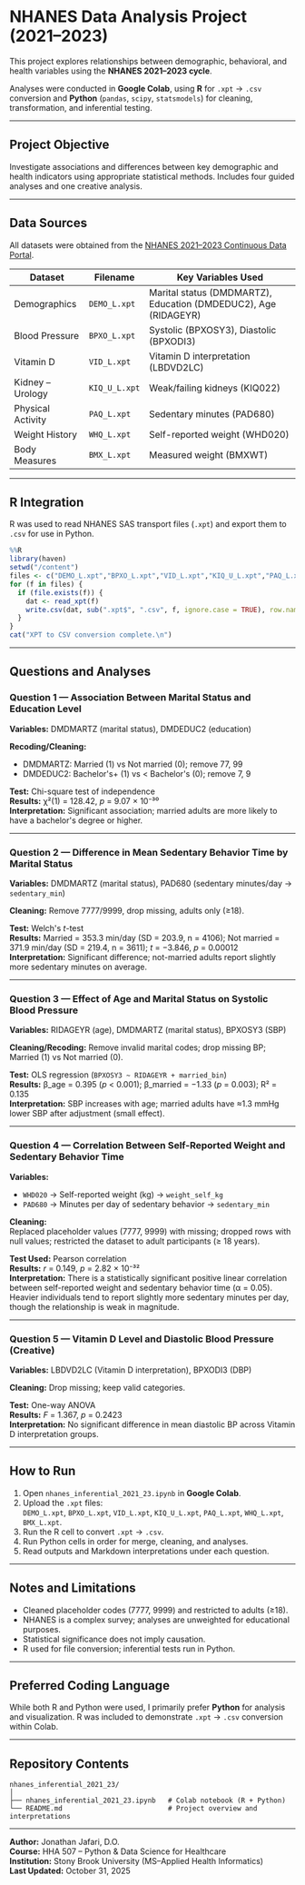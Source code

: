 # NHANES Data Analysis Project (2021–2023)

This project explores relationships between demographic, behavioral, and health variables using the **NHANES 2021–2023 cycle**.

Analyses were conducted in **Google Colab**, using **R** for `.xpt` → `.csv` conversion and **Python** (`pandas`, `scipy`, `statsmodels`) for cleaning, transformation, and inferential testing.

---

## Project Objective

Investigate associations and differences between key demographic and health indicators using appropriate statistical methods. Includes four guided analyses and one creative analysis.

---

## Data Sources

All datasets were obtained from the [NHANES 2021–2023 Continuous Data Portal](https://wwwn.cdc.gov/nchs/nhanes/continuousnhanes/default.aspx?Cycle=2021-2023).

| Dataset | Filename | Key Variables Used |
|---------|----------|-------------------|
| Demographics | `DEMO_L.xpt` | Marital status (DMDMARTZ), Education (DMDEDUC2), Age (RIDAGEYR) |
| Blood Pressure | `BPXO_L.xpt` | Systolic (BPXOSY3), Diastolic (BPXODI3) |
| Vitamin D | `VID_L.xpt` | Vitamin D interpretation (LBDVD2LC) |
| Kidney – Urology | `KIQ_U_L.xpt` | Weak/failing kidneys (KIQ022) |
| Physical Activity | `PAQ_L.xpt` | Sedentary minutes (PAD680) |
| Weight History | `WHQ_L.xpt` | Self-reported weight (WHD020) |
| Body Measures | `BMX_L.xpt` | Measured weight (BMXWT) |

---

## R Integration

R was used to read NHANES SAS transport files (`.xpt`) and export them to `.csv` for use in Python.

```r
%%R
library(haven)
setwd("/content")
files <- c("DEMO_L.xpt","BPXO_L.xpt","VID_L.xpt","KIQ_U_L.xpt","PAQ_L.xpt","WHQ_L.xpt","BMX_L.xpt")
for (f in files) {
  if (file.exists(f)) {
    dat <- read_xpt(f)
    write.csv(dat, sub(".xpt$", ".csv", f, ignore.case = TRUE), row.names = FALSE)
  }
}
cat("XPT to CSV conversion complete.\n")
```

---

## Questions and Analyses

### Question 1 — Association Between Marital Status and Education Level

**Variables:** DMDMARTZ (marital status), DMDEDUC2 (education)

**Recoding/Cleaning:**
- DMDMARTZ: Married (1) vs Not married (0); remove 77, 99
- DMDEDUC2: Bachelor's+ (1) vs < Bachelor's (0); remove 7, 9

**Test:** Chi-square test of independence  
**Results:** χ²(1) = 128.42, *p* = 9.07 × 10⁻³⁰  
**Interpretation:** Significant association; married adults are more likely to have a bachelor's degree or higher.

---

### Question 2 — Difference in Mean Sedentary Behavior Time by Marital Status

**Variables:** DMDMARTZ (marital status), PAD680 (sedentary minutes/day → `sedentary_min`)

**Cleaning:** Remove 7777/9999, drop missing, adults only (≥18).

**Test:** Welch's *t*-test  
**Results:** Married = 353.3 min/day (SD = 203.9, n = 4106); Not married = 371.9 min/day (SD = 219.4, n = 3611); *t* = −3.846, *p* = 0.00012  
**Interpretation:** Significant difference; not-married adults report slightly more sedentary minutes on average.

---

### Question 3 — Effect of Age and Marital Status on Systolic Blood Pressure

**Variables:** RIDAGEYR (age), DMDMARTZ (marital status), BPXOSY3 (SBP)

**Cleaning/Recoding:** Remove invalid marital codes; drop missing BP; Married (1) vs Not married (0).

**Test:** OLS regression (`BPXOSY3 ~ RIDAGEYR + married_bin`)  
**Results:** β_age = 0.395 (*p* < 0.001); β_married = −1.33 (*p* = 0.003); R² = 0.135  
**Interpretation:** SBP increases with age; married adults have ≈1.3 mmHg lower SBP after adjustment (small effect).

---

### Question 4 — Correlation Between Self-Reported Weight and Sedentary Behavior Time

**Variables:**
- `WHD020` → Self-reported weight (kg) → `weight_self_kg`
- `PAD680` → Minutes per day of sedentary behavior → `sedentary_min`

**Cleaning:**  
Replaced placeholder values (7777, 9999) with missing; dropped rows with null values; restricted the dataset to adult participants (≥ 18 years).

**Test Used:** Pearson correlation  
**Results:** *r* = 0.149, *p* = 2.82 × 10⁻³²  
**Interpretation:** There is a statistically significant positive linear correlation between self-reported weight and sedentary behavior time (α = 0.05). Heavier individuals tend to report slightly more sedentary minutes per day, though the relationship is weak in magnitude.

---

### Question 5 — Vitamin D Level and Diastolic Blood Pressure (Creative)

**Variables:** LBDVD2LC (Vitamin D interpretation), BPXODI3 (DBP)

**Cleaning:** Drop missing; keep valid categories.

**Test:** One-way ANOVA  
**Results:** *F* = 1.367, *p* = 0.2423  
**Interpretation:** No significant difference in mean diastolic BP across Vitamin D interpretation groups.

---

## How to Run

1. Open `nhanes_inferential_2021_23.ipynb` in **Google Colab**.
2. Upload the `.xpt` files:  
   `DEMO_L.xpt`, `BPXO_L.xpt`, `VID_L.xpt`, `KIQ_U_L.xpt`, `PAQ_L.xpt`, `WHQ_L.xpt`, `BMX_L.xpt`.
3. Run the R cell to convert `.xpt` → `.csv`.
4. Run Python cells in order for merge, cleaning, and analyses.
5. Read outputs and Markdown interpretations under each question.

---

## Notes and Limitations

- Cleaned placeholder codes (7777, 9999) and restricted to adults (≥18).
- NHANES is a complex survey; analyses are unweighted for educational purposes.
- Statistical significance does not imply causation.
- R used for file conversion; inferential tests run in Python.

---

## Preferred Coding Language

While both R and Python were used, I primarily prefer **Python** for analysis and visualization. R was included to demonstrate `.xpt` → `.csv` conversion within Colab.

---

## Repository Contents

```
nhanes_inferential_2021_23/
│
├── nhanes_inferential_2021_23.ipynb   # Colab notebook (R + Python)
└── README.md                          # Project overview and interpretations
```

---

**Author:** Jonathan Jafari, D.O.  
**Course:** HHA 507 – Python & Data Science for Healthcare  
**Institution:** Stony Brook University (MS–Applied Health Informatics)  
**Last Updated:** October 31, 2025
